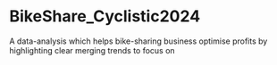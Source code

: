 # BikeShare_Cyclistic2024
A data-analysis which helps bike-sharing business optimise profits by highlighting clear merging trends to focus on
